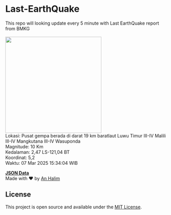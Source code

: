 # Last-EarthQuake
This repo will looking update every 5 minute with Last EarthQuake report from BMKG
<br>
<br>
<img src="undefined" width="300"/>
<br>
Lokasi: Pusat gempa berada di darat 19 km baratlaut Luwu Timur  III-IV Malili III-IV Mangkutana III-IV Wasuponda <br>
Magnitude: 10 Km <br>
Kedalaman: 2,47 LS-121,04 BT <br>
Koordinat: 5,2 <br>
Waktu: 07 Mar 2025 15:34:04 WIB <br>

<a href="./data/data.json">**JSON Data**</a>
<br>
Made with ❤️ by <a href="https://github.com/an-halim">An Halim</a>
## License

This project is open source and available under the [MIT License](LICENSE).
